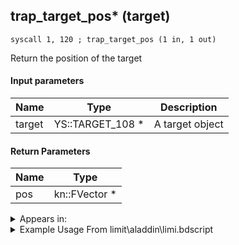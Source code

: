 ## trap_target_pos* (target)

`syscall 1, 120 ; trap_target_pos (1 in, 1 out)`

Return the position of the target

#### Input parameters
| Name | Type | Description
|------|------|------------
| target   | YS::TARGET_108 *   | A target object


#### Return Parameters
| Name | Type
|------|-----
| pos   | kn::FVector *   


<details>
	<summary>Appears in:</summary>
| filename | Entity (obj)
|----------|-------------
| limit\aladdin\limi.bdscript       |           
| limit\beast\limi.bdscript       |           
| limit\donald\limi.bdscript       |           
| limit\donald2\limi.bdscript       |           
| limit\donald2_wi\limi.bdscript       |           
| limit\donald_wi\limi.bdscript       |           
| limit\goofy\limi.bdscript       |           
| limit\goofy2\limi.bdscript       |           
| limit\goofy2_wi\limi.bdscript       |           
| limit\goofy_wi\limi.bdscript       |           
| limit\mulan\limi.bdscript       |           
| limit\riku\limi.bdscript       |           
| limit\simba\limi.bdscript       |           
| limit\sparrow\limi.bdscript       |           
| limit\trinity\limi.bdscript       |           
| limit\trinity_wi\limi.bdscript       |           
| limit\trinity_zz\limi.bdscript       |           
| limit\tron\limi.bdscript       |           
| magic\BLIZZARD_1\bliz.bdscript       |           
| magic\BLIZZARD_1lk\bliz.bdscript       |           
| magic\BLIZZARD_2\bliz.bdscript       |           
| magic\BLIZZARD_2lk\bliz.bdscript       |           
| magic\BLIZZARD_3\bliz.bdscript       |           
| magic\BLIZZARD_3lk\bliz.bdscript       |           
| magic\magnet1\magn.bdscript       |           
| magic\MAGNET_1\magn.bdscript       |           
| magic\MAGNET_1lk\magn.bdscript       |           
| magic\MAGNET_2\magn.bdscript       |           
| magic\MAGNET_2lk\magn.bdscript       |           
| magic\MAGNET_3\magn.bdscript       |           
| magic\MAGNET_3lk\magn.bdscript       |           
| magic\thunder1\thun.bdscript       |           
| magic\THUNDER_1\thun.bdscript       |           
| magic\THUNDER_1lk\thun.bdscript       |           
| magic\THUNDER_2\thun.bdscript       |           
| magic\THUNDER_2lk\thun.bdscript       |           
| magic\THUNDER_3\thun.bdscript       |           
| magic\THUNDER_3lk\thun.bdscript       |           
| obj\B_AL020\b_al.bdscript       | ((B) Jafar (Djinn))          
| obj\B_AL100_1ST\b_al.bdscript       | ((M) Volcano Lord)          
| obj\B_AL100_2ND\b_al.bdscript       | ((M) Blizzard Lord)          
| obj\B_AL100_FIRE\b_al.bdscript       | ((B) Volcanic Lord)          
| obj\B_AL100_ICE\b_al.bdscript       | ((B) Blizzard Lord)          
| obj\B_AL110\b_al.bdscript       | ((B) Volcanic Lord’s lava pool)          
| obj\B_AL120\b_al.bdscript       | ((B) Blizzard Lord’s ice spikes)          
| obj\B_BB100\b_bb.bdscript       | ((B) Thresholder)          
| obj\B_BB110\b_bb.bdscript       | ((B) Dark Thorn)          
| obj\B_BB120\b_bb.bdscript       | ((B) Shadow Stalker)          
| obj\B_BB130\b_bb.bdscript       | ((B) Thresholder’s possessor?)          
| obj\B_CA000\b_ca.bdscript       | ((B) Illuminator)          
| obj\B_CA010\b_ca.bdscript       | ((B) Barbossa)          
| obj\B_CA020\b_ca.bdscript       | ((M) Undead Pirate A)          
| obj\B_CA030\b_ca.bdscript       | ((M) Undead Pirate B)          
| obj\B_CA040\b_ca.bdscript       | ((M) Undead Pirate C)          
| obj\B_CA040_PUB\b_ca.bdscript       | ()          
| obj\B_CA050\b_ca.bdscript       | ((B) Grim Reaper)          
| obj\B_CA060\b_ca.bdscript       | ((?) Port Royal enemy?)          
| obj\B_EX100\b_ex.bdscript       | ((B) Twilight Thorn)          
| obj\B_EX110\b_ex.bdscript       | ((B) Axel (Twilight Town, 2nd fight))          
| obj\B_EX110_FRIEND\b_ex.bdscript       | ((A?) Axel)          
| obj\B_EX110_LV99\b_ex.bdscript       | ((B99) Axel (Limit Cut))          
| obj\B_EX110_SKIRMISH\b_ex.bdscript       | ((B) Axel (boss, freezes when RC is used) (SKIRMISH) (EX))          
| obj\B_EX120\b_ex.bdscript       | ((B) Demyx (Only playing sitar?))          
| obj\B_EX120_HB\b_ex.bdscript       | ((B) Demyx)          
| obj\B_EX120_HB_LV99\b_ex.bdscript       | ((B99) Demyx (Limit Cut))          
| obj\B_EX130\b_ex.bdscript       | ((B) Xaldin)          
| obj\B_EX130_LV99\b_ex.bdscript       | ((B99) Xaldin (Limit Cut))          
| obj\B_EX140\b_ex.bdscript       | ((B) Xigbar)          
| obj\B_EX140_LV99\b_ex.bdscript       | ((B99) Xigbar (Limit Cut))          
| obj\B_EX150\b_ex.bdscript       | ((B) Luxord (WORKS! can’t be killed, or paused))          
| obj\B_EX150_LV99\b_ex.bdscript       | ((B99) Luxord (Limit Cut))          
| obj\B_EX160\b_ex.bdscript       | ((B) Saïx)          
| obj\B_EX160_LV99\b_ex.bdscript       | ((B99) Saïx (Limit Cut))          
| obj\B_EX170\b_ex.bdscript       | ((B) Xemnas)          
| obj\B_EX170_LAST\b_ex.bdscript       | ((B) Xemnas (Final))          
| obj\B_EX170_LAST_LV99\b_ex.bdscript       | ((B99) Xemnas (Final) (Limit Cut The World of Nothing)?)          
| obj\B_EX170_LV99\b_ex.bdscript       | ((B99) Xemnas (Limit Cut Memory’s Contortion))          
| obj\B_EX180\b_ex.bdscript       | ((?) Xemnas’s dragon (Throne))          
| obj\B_EX210\b_ex.bdscript       | ((M) Luxord’s card (attack))          
| obj\B_EX210_EH\b_ex.bdscript       | ((M) Luxord’s card (time?) (EX))          
| obj\B_EX220\b_ex.bdscript       | ((F) Saix’s claymore (Usable))          
| obj\B_EX220_LV99\b_ex.bdscript       | ((F) Saix’s claymore limit cut (Usable))          
| obj\B_EX240\b_ex.bdscript       | ((?) Xemnas’s dragon (Anchored))          
| obj\B_EX250\b_ex.bdscript       | ((?) Xemna’s dragon’s arms (Anchored))          
| obj\B_EX260\b_ex.bdscript       | ((B) Xemnas (Armor))          
| obj\B_EX270_SIDECAR\b_ex.bdscript       | ((F) Xemnas’s dragon sidecar)          
| obj\B_EX280\b_ex.bdscript       | ((F) Xemnas armor - Saïx’s claymore)          
| obj\B_EX290\b_ex.bdscript       | ((F) Xemnas armor - Xigbar’s arrowgun)          
| obj\B_EX300\b_ex.bdscript       | ((?) Xemnas armor - ???)          
| obj\B_EX310\b_ex.bdscript       | ((F) Xemnas armor - Xaldin’s spears)          
| obj\B_EX320\b_ex.bdscript       | ((F) Xemnas armor - Axel’s chakrams)          
| obj\B_EX330\b_ex.bdscript       | ((F) Xemnas’s dragon (Flying))          
| obj\B_EX370\b_ex.bdscript       | ((B) Zexion (Absent Silhouette))          
| obj\B_EX380\b_ex.bdscript       | ((F) Zexion’s book)          
| obj\B_EX390\b_ex.bdscript       | ((B) Hooded Roxas)          
| obj\B_EX400\b_ex.bdscript       | ((B) Larxene (Absent Silhouette))          
| obj\B_EX410\b_ex.bdscript       | ((P) Sora book)          
| obj\B_EX420\b_ex.bdscript       | ((B) Lingering Will)          
| obj\B_EX430\b_ex.bdscript       | ((?) Related to Lingering Will?)          
| obj\B_HE020\b_he.bdscript       | ((B) Cerberus)          
| obj\B_HE030\b_he.bdscript       | ((B) Hades (3rd & Paradox Hades Cup fight))          
| obj\B_HE030_CLSM\b_he.bdscript       | ((B) Hades (CLSM) (HE))          
| obj\B_HE030_HE05\b_he.bdscript       | ((B) Hades)          
| obj\B_HE030_PART\b_he.bdscript       | ((B) Hades (1st & 2nd fight))          
| obj\B_HE100\b_he.bdscript       | ((B) Hydra)          
| obj\B_HE110\b_he.bdscript       | ((B) Hydra head (Out of the ground))          
| obj\B_LK100\b_lk.bdscript       | ((B) Shenzi)          
| obj\B_LK100_00\b_lk.bdscript       | ((B) Shenzi)          
| obj\B_LK100_10\b_lk.bdscript       | ((B) Banzai)          
| obj\B_LK100_20\b_lk.bdscript       | ((B) Ed)          
| obj\B_LK110\b_lk.bdscript       | ((B) Scar)          
| obj\B_LK110_PHANTOM\b_lk.bdscript       | ((M) Scar Ghost)          
| obj\B_LK120\b_lk.bdscript       | ((B) Groundshaker)          
| obj\B_MU100\b_mu.bdscript       | ((B) Shan-Yu)          
| obj\B_MU110\b_mu.bdscript       | ((B) Hayabusa (Shan-Yu’s Falcon))          
| obj\B_MU120\b_mu.bdscript       | ((B) Storm Rider)          
| obj\B_NM000\b_nm.bdscript       | ((B) Oogie Boogie)          
| obj\B_NM100\b_nm.bdscript       | ((B) Prison Keeper)          
| obj\B_NM110\b_nm.bdscript       | ((B) The Experiment)          
| obj\B_NM110_HEAD\b_nm.bdscript       | ((B) The Experiment (Head))          
| obj\B_NM110_L_ARM\b_nm.bdscript       | ((B) The Experiment (Left Hand))          
| obj\B_NM110_R_ARM\b_nm.bdscript       | ((B) The Experiment (Right Hand))          
| obj\B_TR000\b_tr.bdscript       | ((B) Hostile Program)          
| obj\B_TR020\b_tr.bdscript       | ((B) MCP)          
| obj\EH_G_EX120\g_ex.bdscript       | ((EH) Xemnas’s dragon missile (G_EX))          
| obj\EH_G_EX250\g_ex.bdscript       | ((EH) Bomb Bell B)          
| obj\EH_G_EX250_FLY\g_ex.bdscript       | ((EH) Bomb Bell B (FLY) (G_EX))          
| obj\EH_G_EX290\g_ex.bdscript       | ((EH) Speeder B (G_EX))          
| obj\EH_G_EX320\g_ex.bdscript       | ((EH) Spiked Roller B (G_EX))          
| obj\F_AL000\f_al.bdscript       | ((F) Water spitting statue (AL))          
| obj\F_AL030\f_al.bdscript       | ((F) ??? (AL))          
| obj\F_AL050\f_al.bdscript       | ((F) ??? (AL))          
| obj\F_AL050_BRIDGE\f_al.bdscript       | ()          
| obj\F_AL050_DUST\f_al.bdscript       | ()          
| obj\F_AL050_L\f_al.bdscript       | ()          
| obj\F_AL050_S\f_al.bdscript       | ()          
| obj\F_AL070_BLIZZARD\f_al.bdscript       | ((F) Blizzard orbs (AL))          
| obj\F_AL070_FIRE\f_al.bdscript       | ((F) Fire orbs (AL))          
| obj\F_AL070_THUNDER\f_al.bdscript       | ((F) Thunder orbs (AL))          
| obj\F_AL080\f_al.bdscript       | ((F) ??? (AL))          
| obj\F_AL090_01\f_al.bdscript       | ((F) Falling pillar 1 (AL))          
| obj\F_AL090_02\f_al.bdscript       | ((F) Falling pillar 2 (AL))          
| obj\F_AL090_03\f_al.bdscript       | ((F) Falling pillar 3 (AL))          
| obj\F_AL100\f_al.bdscript       | ((F) Sandstorm (AL))          
| obj\F_AL110\f_al.bdscript       | ((F) ??? (AL))          
| obj\F_AL140\f_al.bdscript       | ((F) Boxes and rugs (AL))          
| obj\F_AL150\f_al.bdscript       | ((F) Piece of stone wall (AL))          
| obj\F_AL160\f_al.bdscript       | ((F) Building floor (AL))          
| obj\F_AL170\f_al.bdscript       | ((F) Tip of tower (AL))          
| obj\F_BB000\f_bb.bdscript       | ((F) ??? (BB))          
| obj\F_BB010\f_bb.bdscript       | ((F) ??? (BB))          
| obj\F_BB020\f_bb.bdscript       | ((F) ??? (BB))          
| obj\F_BB030\f_bb.bdscript       | ((F) ??? (BB))          
| obj\F_BB040\f_bb.bdscript       | ((F) ??? - Invisible Armor? (BB))          
| obj\F_BB050\f_bb.bdscript       | ((F) Shadow Stalker (Chandelier) (BB))          
| obj\F_BB060\f_bb.bdscript       | ((F) Shadow Stalker (Columns) (BB))          
| obj\F_BB070\f_bb.bdscript       | ((F) ??? - Something from Shadow Stalker? (B))          
| obj\F_BB080\f_bb.bdscript       | ((F) Shadow Stalker’s ground trap (BB))          
| obj\F_BB090\f_bb.bdscript       | ((F) ??? (BB))          
| obj\F_BB100\f_bb.bdscript       | ((F) Minigame’s lamp (BB))          
| obj\F_BB110\f_bb.bdscript       | ((F) Minigame’s crank (BB))          
| obj\F_BB120\f_bb.bdscript       | ((F) Minigame’s box (BB))          
| obj\F_BB130\f_bb.bdscript       | ((F) ??? - Minigame related? (BB))          
| obj\F_CA000\f_ca.bdscript       | ((F) Black Pearl (CA))          
| obj\F_CA010\f_ca.bdscript       | ((F) ??? - Something from Black Pearl? (CA))          
| obj\F_CA020\f_ca.bdscript       | ((F) Isla de Muerta’s chest’s lid (CA))          
| obj\F_CA030_DARK\f_ca.bdscript       | ((F) Port Royal’s crane (CA))          
| obj\F_CA030_LIGHT\f_ca.bdscript       | ((F) Port Royal’s crane (CA))          
| obj\F_CA040\f_ca.bdscript       | ((F) Anchor (CA))          
| obj\F_CA050\f_ca.bdscript       | ((F) Explosive barrel (CA))          
| obj\F_CA060\f_ca.bdscript       | ((F) ??? (CA))          
| obj\F_CA060_MEDAL\f_ca.bdscript       | ((F) ??? - Attackable floor? (MEDAL) (CA))          
| obj\F_CA690_BTL\f_ca.bdscript       | ((F) Isla de Muerta’s chest (Grim Reaper) (Open) (BTL) (CA))          
| obj\F_EH000\f_eh.bdscript       | ((F) Crooked Ascension room (EH))          
| obj\F_EH010\f_eh.bdscript       | ((F) Twilight’s View room (EH))          
| obj\F_EH020\f_eh.bdscript       | ((F) Big vertical white line (EH))          
| obj\F_EH030\f_eh.bdscript       | ((F) Crooked Ascension room’s horizontal columns (EH))          
| obj\F_EH040\f_eh.bdscript       | ((F) White and green beam (EH))          
| obj\F_EH050\f_eh.bdscript       | ((F) Floating building 1 (EH))          
| obj\F_EH060\f_eh.bdscript       | ((F) Floating building 2 (EH))          
| obj\F_EH070\f_eh.bdscript       | ((F) Xemnas’s dragon core cylinder (right) (EH))          
| obj\F_EH080\f_eh.bdscript       | ((F) Xemnas’s dragon core cylinder (left) (EH))          
| obj\F_EH100\f_eh.bdscript       | ((F) Xemnas’s dragon energy core (EH))          
| obj\F_EH110\f_eh.bdscript       | ((F) Rising building (EH))          
| obj\F_EX210\f_ex.bdscript       | ((F) Vexen’s Absent Silhouette portal (can’t be used))          
| obj\F_EX220\f_ex.bdscript       | ((F) Lexeus’ Absent Silhouette portal (can’t be used))          
| obj\F_EX230\f_ex.bdscript       | ((F) Zexion’s Absent Silhouette portal (can’t be used))          
| obj\F_EX240\f_ex.bdscript       | ((F) Marluxia’s Absent Silhouette portal (can’t be used))          
| obj\F_EX250\f_ex.bdscript       | ((F) Larxene’s Absent Silhouette portal (can’t be used))          
| obj\F_HB020\f_hb.bdscript       | ((F) ??? (HB))          
| obj\F_HB030\f_hb.bdscript       | ((F) ??? (HB))          
| obj\F_HB040\f_hb.bdscript       | ((F) CoR’s orb (red) (HB))          
| obj\F_HB040_BL\f_hb.bdscript       | ((F) CoR’s orb (blue) (HB))          
| obj\F_HB040_WH\f_hb.bdscript       | ((F) CoR’s orb (white) (HB))          
| obj\F_HB040_YE\f_hb.bdscript       | ((F) CoR’s orb (yellow) (HB))          
| obj\F_HB050\f_hb.bdscript       | ((F) CoR’s pushing pillar (HB))          
| obj\F_HB050_23\f_hb.bdscript       | ((F) CoR’s pushing pillar 2 (HB))          
| obj\F_HB060\f_hb.bdscript       | ((F) CoR’s rising pillar (HB))          
| obj\F_HB070\f_hb.bdscript       | ((F) CoR’s droppable spike (HB))          
| obj\F_HB080\f_hb.bdscript       | ((F) CoR’s steam wheel (HB))          
| obj\F_HB090\f_hb.bdscript       | ((F) CoR’s whirlwind (jumpable) (HB))          
| obj\F_HB100\f_hb.bdscript       | ((F) ??? (HB))          
| obj\F_HB110\f_hb.bdscript       | ((F) ??? (HB))          
| obj\F_HB120\f_hb.bdscript       | ((F) ??? (HB))          
| obj\F_HB130\f_hb.bdscript       | ((F) ??? (HB))          
| obj\F_HB140\f_hb.bdscript       | ((F) Cavern of Remembrance big pushing block (HB))          
| obj\F_HE000\f_he.bdscript       | ((F) Standing Torch (HE))          
| obj\F_HE020_A1\f_he.bdscript       | ((F) Rock 1 (grey) (HE))          
| obj\F_HE020_A2\f_he.bdscript       | ((F) Rock 2 (grey) (HE))          
| obj\F_HE020_B1\f_he.bdscript       | ((F) Rock 1 (green) (HE))          
| obj\F_HE020_B2\f_he.bdscript       | ((F) Rock 2 (green) (HE))          
| obj\F_HE020_C1\f_he.bdscript       | ((F) Rock 1 (blue) (HE))          
| obj\F_HE020_C2\f_he.bdscript       | ((F) Rock 2 (blue) (HE))          
| obj\F_HE020_PETE\f_he.bdscript       | ((F) Falling boulder (Pete battle) (HE))          
| obj\F_HE020_PO\f_he.bdscript       | ((F) Falling crystal (PO))          
| obj\F_HE030_L\f_he.bdscript       | ((F) Phil minigame L (HE))          
| obj\F_HE030_L_FREE\f_he.bdscript       | ((F) Phil minigame L (FREE) (HE))          
| obj\F_HE030_S\f_he.bdscript       | ((F) Phil minigame S (HE))          
| obj\F_HE030_S_FREE\f_he.bdscript       | ((F) Phil minigame S (FREE) (HE))          
| obj\F_HE110\f_he.bdscript       | ((F) Mist Sphere (HE))          
| obj\F_MU000\f_mu.bdscript       | ((F) Destructable Rock 1 (Reaction Command) (MU))          
| obj\F_MU010\f_mu.bdscript       | ((F) Destructable Rock 2 (Reaction Command) (MU))          
| obj\F_MU020\f_mu.bdscript       | ((F) Destructable Rock 3 (Reaction Command) (MU))          
| obj\F_MU030\f_mu.bdscript       | ((F) ??? (MU))          
| obj\F_MU040\f_mu.bdscript       | ((F) Bunch of fireworks (MU))          
| obj\F_MU050\f_mu.bdscript       | ((F) Firework (Rocket) (MU))          
| obj\F_MU060\f_mu.bdscript       | ((F) Drive Orb Wagon (MU))          
| obj\F_MU070\f_mu.bdscript       | ((F) Wind ride (Reaction Command) (MU))          
| obj\F_MU070_BOSS\f_mu.bdscript       | ((F) Wind ride (Reaction Command) (BOSS) (MU))          
| obj\F_MU080\f_mu.bdscript       | ((F) ??? (MU))          
| obj\F_MU090\f_mu.bdscript       | ((F) ??? (MU))          
| obj\F_MU100\f_mu.bdscript       | ((F) ??? (MU))          
| obj\F_MU100_SHANG\f_mu.bdscript       | ((F) ??? (SHANG) (MU))          
| obj\F_MU100_TOWER\f_mu.bdscript       | ((F) ??? (TOWER) (MU))          
| obj\F_NM000\f_nm.bdscript       | ((F) Guillotine blade (NM))          
| obj\F_NM010\f_nm.bdscript       | ((F) ??? (NM))          
| obj\F_NM020\f_nm.bdscript       | ((F) Spitting fountain (NM))          
| obj\F_NM030\f_nm.bdscript       | ((F) Swinging gates (NM))          
| obj\F_NM040_00\f_nm.bdscript       | ((F) Statue (horse) (NM))          
| obj\F_NM040_10\f_nm.bdscript       | ((F) Statue (human) (NM))          
| obj\F_NM050\f_nm.bdscript       | ((F) Falling grave (NM))          
| obj\F_NM070\f_nm.bdscript       | ((F) Merry-go-round (NM))          
| obj\F_NM080\f_nm.bdscript       | ((F) Oogie’s present box (NM))          
| obj\F_NM090\f_nm.bdscript       | ((F) Oogie’s punch (NM))          
| obj\F_NM100\f_nm.bdscript       | ((F) Oogie’s present (NM))          
| obj\F_NM110\f_nm.bdscript       | ((F) Oogie’s bag (NM))          
| obj\F_NM120\f_nm.bdscript       | ((F) Oogie’s spikes (NM))          
| obj\F_NM130\f_nm.bdscript       | ((F) ??? (NM))          
| obj\F_NM140\f_nm.bdscript       | ((F) ??? (NM))          
| obj\F_NM150\f_nm.bdscript       | ((F) ??? (NM))          
| obj\F_NM160\f_nm.bdscript       | ((F) Lever (NM))          
| obj\F_NM170_CATCH\f_nm.bdscript       | ((F) Present minigame (CATCH) (NM))          
| obj\F_NM170_L\f_nm.bdscript       | ((F) Present minigame (L) (NM))          
| obj\F_NM170_M\f_nm.bdscript       | ((F) Present minigame (M) (NM))          
| obj\F_NM170_S\f_nm.bdscript       | ((F) Present minigame (S) (NM))          
| obj\F_NM170_XL\f_nm.bdscript       | ((F) Present minigame (XL) (NM))          
| obj\F_PO030\f_po.bdscript       | ((F) ??? (PO))          
| obj\F_PO080\f_po.bdscript       | ((F) Honey pot (PO))          
| obj\F_PO090\f_po.bdscript       | ((PO) Bees (PO))          
| obj\F_PO090_ETC\f_po.bdscript       | ((F) Bees (ETC) (PO))          
| obj\F_PO090_TT\f_po.bdscript       | ((F) Bees (TT) (PO))          
| obj\F_TR020\f_tr.bdscript       | ((F) Energy core’s cube (TR))          
| obj\F_TR020_CORE\f_tr.bdscript       | ()          
| obj\F_TR030\f_tr.bdscript       | ((F) ??? (TR))          
| obj\F_TR050\f_tr.bdscript       | ((F) MCP barrier (TR))          
| obj\F_TR060\f_tr.bdscript       | ((F) MCP wall (TR))          
| obj\F_TR080\tr_w.bdscript       | ((F) Light cycle’s wall (TR))          
| obj\F_TR090\tr_w.bdscript       | ((F) Light cycle’s wall 2 (TR))          
| obj\F_TR100\tr_w.bdscript       | ((F) Light cycle’s wall 3 (single panel) (TR))          
| obj\F_TR110\tr_b.bdscript       | ((F) Light cycle’s columns (5) (TR))          
| obj\F_TR120\tr_b.bdscript       | ((F) Light cycle’s columns (3) (TR))          
| obj\F_TR130\tr_b.bdscript       | ((F) Light cycle’s columns (1) (TR))          
| obj\F_TR150\f_tr.bdscript       | ((F) ??? (TR))          
| obj\F_TR160\f_tr.bdscript       | ((F) WARNING message (TR))          
| obj\F_TR170\f_tr.bdscript       | ((F) ??? (TR))          
| obj\F_TT000\f_tt.bdscript       | ((F) Tram (TT))          
| obj\F_TT010\f_tt.bdscript       | ((F) Skateboard (TT))          
| obj\F_TT010_AL\f_tt.bdscript       | ((F) Skateboard (AL))          
| obj\F_TT010_CA\f_tt.bdscript       | ((F) Skateboard (CA))          
| obj\F_TT010_HE\f_tt.bdscript       | ((F) Skateboard (HE))          
| obj\F_TT010_NM\f_tt.bdscript       | ((F) Skateboard (NM))          
| obj\F_TT010_SORA\f_tt.bdscript       | ((F) Skateboard (SORA) (TT))          
| obj\F_TT010_TR\f_tt.bdscript       | ((F) Skateboard (TR))          
| obj\F_TT010_WI\f_tt.bdscript       | ((F) Skateboard (WI))          
| obj\F_TT020\f_tt.bdscript       | ((F) Juggling ball (TT))          
| obj\F_TT030\f_tt.bdscript       | ((F) Cargo Climb’s cart (TT))          
| obj\F_TT030_ETC\f_tt.bdscript       | ((F) Cargo Climb’s cart (ETC) (TT))          
| obj\F_TT040\f_tt.bdscript       | ((F) Junk (TT))          
| obj\F_TT060\f_tt.bdscript       | ((F) ??? - minigame reaction command? (TT))          
| obj\F_TT070\f_tt.bdscript       | ((F) Skateboard Checkmark (TT))          
| obj\F_TT100\f_tt.bdscript       | ((F) Trashcan (TT))          
| obj\F_TT100_FREE\f_tt.bdscript       | ((F) Trashcan (FREE) (TT))          
| obj\F_TT110\f_tt.bdscript       | ((F) Dog’s sack (TT))          
| obj\F_TT110_FREE\f_tt.bdscript       | ((F) Dog’s sack (FREE) (TT))          
| obj\F_TT120\f_tt.bdscript       | ((F) Junk 2 (TT))          
| obj\F_TT130\f_tt.bdscript       | ((F) Junk 3 (TT))          
| obj\F_TT170\f_tt.bdscript       | ((F) ??? - flying attack balls - bees? (TT))          
| obj\F_WI000\f_wi.bdscript       | ((F) ??? - Path? Pyramid? Sparkle? (WI))          
| obj\F_WI010\f_wi.bdscript       | ((F) ??? - Path? Pyramid? Sparkle? White fire? (WI))          
| obj\F_WI010_BOSS\f_wi.bdscript       | ((F) ??? - Path? Pyramid? Sparkle? White fire? (BOSS) (WI))          
| obj\F_WI020\f_wi.bdscript       | ((F) Burning building (WI))          
| obj\F_WI020_BOSS\f_wi.bdscript       | ((F) Burning building (BOSS) (WI))          
| obj\F_WI020_BTL\f_wi.bdscript       | ()          
| obj\F_WI060\f_wi.bdscript       | ((F) Cannon tower (WI))          
| obj\F_WI060_PETE\f_wi.bdscript       | ((F) Cannon tower (PETE) (WI))          
| obj\F_WI070\f_wi.bdscript       | ((F) Toy box (WI))          
| obj\F_WI080\f_wi.bdscript       | ((F) Box with stuff (WI))          
| obj\F_WI090\f_wi.bdscript       | ((F) Sofa 1 (WI))          
| obj\F_WI100\f_wi.bdscript       | ((F) Chair 1 (WI))          
| obj\F_WI110\f_wi.bdscript       | ((F) Chair 2 (WI))          
| obj\F_WI120\f_wi.bdscript       | ((F) Piano (WI))          
| obj\F_WI130\f_wi.bdscript       | ((F) Wardrobe 1 (WI))          
| obj\F_WI140\f_wi.bdscript       | ((F) Wardrobe 2 (WI))          
| obj\F_WI150\f_wi.bdscript       | ((F) Wardrobe 3 (WI))          
| obj\F_WI160\f_wi.bdscript       | ((F) Ceiling lamp (WI))          
| obj\F_WI170\f_wi.bdscript       | ((F) Fireplace (WI))          
| obj\F_WI180\f_wi.bdscript       | ((F) Chimney (WI))          
| obj\F_WI190\f_wi.bdscript       | ((F) Train toy (WI))          
| obj\F_WI200\f_wi.bdscript       | ((F) Stool (WI))          
| obj\F_WI210\f_wi.bdscript       | ((F) Dog bed (WI))          
| obj\F_WI220\f_wi.bdscript       | ((F) Sofa 2 (WI))          
| obj\F_WI230\f_wi.bdscript       | ((F) Wall deer trophy (WI))          
| obj\F_WI240\f_wi.bdscript       | ((F) Wall lamp (WI))          
| obj\F_WI250\f_wi.bdscript       | ((F) Christmas tree (WI))          
| obj\F_WI260\f_wi.bdscript       | ((F) Drawer (WI))          
| obj\F_WI270\f_wi.bdscript       | ((F) Wardrobe 4 (WI))          
| obj\F_WI280\f_wi.bdscript       | ((F) Wardrobe 5 (WI))          
| obj\F_WI290\f_wi.bdscript       | ((F) Painting (WI))          
| obj\F_WI300\f_wi.bdscript       | ((F) Shelf (WI))          
| obj\F_WI310\f_wi.bdscript       | ((F) ??? (WI))          
| obj\F_WI320\f_wi.bdscript       | ((F) Lilliput houses 1 (WI))          
| obj\F_WI330\f_wi.bdscript       | ((F) Lilliput houses 2 (WI))          
| obj\F_WI340\f_wi.bdscript       | ((F) Lilliput houses 3 (WI))          
| obj\F_WI350\f_wi.bdscript       | ((F) Lilliput houses 4 (WI))          
| obj\F_WI360\f_wi.bdscript       | ((F) Building site’s platform (WI))          
| obj\F_WI360_PETE\f_wi.bdscript       | ((F) Building site’s platform (PETE) (WI))          
| obj\F_WI380\f_wi.bdscript       | ((F) Steamboat with Corner stone in cage (WI))          
| obj\F_WI380_RTN\f_wi.bdscript       | ((F) Steamboat with Corner stone in cage (RTN) (WI))          
| obj\F_WI390\f_wi.bdscript       | ((F) Steamboat’s hook (WI))          
| obj\F_WI390_RTN\f_wi.bdscript       | ((F) Steamboat’s hook (RTN) (WI))          
| obj\F_WI400\f_wi.bdscript       | ((F) Box (Pete throws) (WI))          
| obj\F_WI410\f_wi.bdscript       | ((F) Barrel (Pete throws) (WI))          
| obj\F_WI420\f_wi.bdscript       | ((F) Bowl (Pete throws) (WI))          
| obj\G_EX250_EH\g_ex.bdscript       | ()          
| obj\M_AL020_FIRE\m_al.bdscript       | ((M) Fiery Globe)          
| obj\M_AL020_FIRE2\m_al.bdscript       | ((M) Fiery Globe (2))          
| obj\M_AL020_FIRE_RAW\m_al.bdscript       | ((M) Fiery Globe (RAW))          
| obj\M_AL020_ICEE\m_al.bdscript       | ((M) Icy Cube)          
| obj\M_AL020_ICEE2\m_al.bdscript       | ((M) Icy Cube (2))          
| obj\M_AL020_ICEE_RAW\m_al.bdscript       | ((M) Icy Cube (RAW))          
| obj\M_BB010_AX\m_bb.bdscript       | ((M) Gargoyle Warrior)          
| obj\M_BB010_SWORD\m_bb.bdscript       | ((M) Gargoyle Knight)          
| obj\M_EX010\m_ex.bdscript       | ((M) Soldier)          
| obj\M_EX010_NM\m_ex.bdscript       | ((M) Soldier (NM))          
| obj\M_EX010_TR\m_ex.bdscript       | ((M) Soldier (TR))          
| obj\M_EX010_WI\m_ex.bdscript       | ((M) Soldier (WI))          
| obj\M_EX020\m_ex.bdscript       | ((M) Shadow)          
| obj\M_EX020_NM\m_ex.bdscript       | ((M) Shadow (NM))          
| obj\M_EX020_NM_RAW\m_ex.bdscript       | ((M) Shadow (NM) (RAW))          
| obj\M_EX020_RAW\m_ex.bdscript       | ((M) Shadow (RAW))          
| obj\M_EX020_WI\m_ex.bdscript       | ((M) Shadow (WI))          
| obj\M_EX020_WI_RAW\m_ex.bdscript       | ((M) Shadow (WI) (RAW))          
| obj\M_EX050\m_ex.bdscript       | ((M) Large Body)          
| obj\M_EX050_WI\m_ex.bdscript       | ((M) Large Body (WI))          
| obj\M_EX060\m_ex.bdscript       | ((M) Fat Bandit)          
| obj\M_EX110\m_ex.bdscript       | ((M) Silver Rock)          
| obj\M_EX120\m_ex.bdscript       | ((M) Emerald Blues)          
| obj\M_EX120_HB\m_ex.bdscript       | ((M) Spring Metal)          
| obj\M_EX120_NM\m_ex.bdscript       | ((M) Emerald Blues (NM))          
| obj\M_EX120_TR\m_ex.bdscript       | ((M) Emerald Blues (TR))          
| obj\M_EX130\m_ex.bdscript       | ((M) Crimson Jazz)          
| obj\M_EX130_AL\m_ex.bdscript       | ((M) Crimson Jazz (AL))          
| obj\M_EX200\m_ex.bdscript       | ((M) Wight Knight)          
| obj\M_EX200_NM\m_ex.bdscript       | ((M) Wight Knight (NM))          
| obj\M_EX210\m_ex.bdscript       | ((M) Air Pirate)          
| obj\M_EX210_HB\m_ex.bdscript       | ((M) Aerial Viking)          
| obj\M_EX350_01\m_ex.bdscript       | ((M) Mushroom 1 (EX))          
| obj\M_EX350_02\m_ex.bdscript       | ((M) Mushroom 2 (EX))          
| obj\M_EX350_03\m_ex.bdscript       | ((M) Mushroom 3 (EX))          
| obj\M_EX350_04\m_ex.bdscript       | ((M) Mushroom 4 (EX))          
| obj\M_EX350_05\m_ex.bdscript       | ((M) Mushroom 5 (EX))          
| obj\M_EX350_06\m_ex.bdscript       | ((M) Mushroom 6 (EX))          
| obj\M_EX350_06_SU\m_ex.bdscript       | ((M) Mushroom 6 (SU))          
| obj\M_EX350_07\m_ex.bdscript       | ((M) Mushroom 7 (EX))          
| obj\M_EX350_08\m_ex.bdscript       | ((M) Mushroom 8 (EX))          
| obj\M_EX350_09\m_ex.bdscript       | ((M) Mushroom 9 (EX))          
| obj\M_EX350_10\m_ex.bdscript       | ((M) Mushroom 10 (EX))          
| obj\M_EX350_11\m_ex.bdscript       | ((M) Mushroom 11 (EX))          
| obj\M_EX350_12\m_ex.bdscript       | ((M) Mushroom 12 (EX))          
| obj\M_EX350_13\m_ex.bdscript       | ((M) Mushroom 13 (EX))          
| obj\M_EX420\m_ex.bdscript       | ((M) Neoshadow)          
| obj\M_EX420_NM\m_ex.bdscript       | ((M) Neoshadow (NM))          
| obj\M_EX500\m_ex.bdscript       | ((M) Trick Ghost)          
| obj\M_EX500_HB\m_ex.bdscript       | ((M) Magic Phantom)          
| obj\M_EX500_NM\m_ex.bdscript       | ((M) Trick Ghost (NM))          
| obj\M_EX510\m_ex.bdscript       | ((M) Rabid Dog)          
| obj\M_EX520\m_ex.bdscript       | ((M) Hook Bat)          
| obj\M_EX520_AL\m_ex.bdscript       | ((M) Hook Bat (AL))          
| obj\M_EX520_HB\m_ex.bdscript       | ((M) Beffudler)          
| obj\M_EX530\m_ex.bdscript       | ((M) Bookmaster)          
| obj\M_EX530_HB\m_ex.bdscript       | ((M) Runemaster)          
| obj\M_EX530_TR\m_ex.bdscript       | ((M) Bookmaster (TR))          
| obj\M_EX540\m_ex.bdscript       | ((M) Aeroplane)          
| obj\M_EX540_WI\m_ex.bdscript       | ((M) Aeroplane (WI))          
| obj\M_EX550\m_ex.bdscript       | ((M) Minute Bomb)          
| obj\M_EX550_WI\m_ex.bdscript       | ((M) Minute Bomb (WI))          
| obj\M_EX560\m_ex.bdscript       | ((M) Hammer Frame)          
| obj\M_EX560_HB\m_ex.bdscript       | ((M) Iron Hammer)          
| obj\M_EX560_WI\m_ex.bdscript       | ((M) Hammer Frame (WI))          
| obj\M_EX570\m_ex.bdscript       | ((M) Assault Rider)          
| obj\M_EX580\m_ex.bdscript       | ((M) Nightwalker)          
| obj\M_EX590\m_ex.bdscript       | ((M) Bulky Vendor)          
| obj\M_EX590_NM\m_ex.bdscript       | ((M) Bulky Vendor (NM))          
| obj\M_EX600\m_ex.bdscript       | ((M) Magnum Loader)          
| obj\M_EX600_LC\m_ex.bdscript       | ((M) Magnum Loader (white))          
| obj\M_EX600_LC_ATK\m_ex.bdscript       | ((M) Magnum Loader (blue))          
| obj\M_EX600_LC_CHG\m_ex.bdscript       | ((M) Magnum Loader (yellow))          
| obj\M_EX600_LC_GRD\m_ex.bdscript       | ((M) Magnum Loader (green))          
| obj\M_EX610\m_ex.bdscript       | ((M) Strafer)          
| obj\M_EX610_RAW\m_ex.bdscript       | ((M) Strafer (RAW))          
| obj\M_EX620\m_ex.bdscript       | ((M) Fortuneteller)          
| obj\M_EX620_AL\m_ex.bdscript       | ((M) Fortuneteller (AL))          
| obj\M_EX630\m_ex.bdscript       | ((M) Luna Bandit)          
| obj\M_EX640\m_ex.bdscript       | ((M) Hot Rod)          
| obj\M_EX640_HB\m_ex.bdscript       | ((M) Mad Ride)          
| obj\M_EX640_WI\m_ex.bdscript       | ((M) Hot Rod (WI))          
| obj\M_EX650\m_ex.bdscript       | ((M) Cannon Gun)          
| obj\M_EX650_HB\m_ex.bdscript       | ((M) Camo Cannon)          
| obj\M_EX650_TR\m_ex.bdscript       | ((M) Cannon Gun (TR))          
| obj\M_EX660\m_ex.bdscript       | ((M) Rapid Thruster)          
| obj\M_EX660_AL\m_ex.bdscript       | ((M) Rapid Thruster (AL))          
| obj\M_EX660_RAW\m_ex.bdscript       | ((M) Rapid Thruster (RAW))          
| obj\M_EX660_WI\m_ex.bdscript       | ((M) Rapid Thruster (WI))          
| obj\M_EX660_WI_RAW\m_ex.bdscript       | ()          
| obj\M_EX670\m_ex.bdscript       | ((M) Living Bone)          
| obj\M_EX680\m_ex.bdscript       | ((M) Devastator)          
| obj\M_EX680_HB\m_ex.bdscript       | ((M) Reckless)          
| obj\M_EX690\m_ex.bdscript       | ((M) Lance Soldier)          
| obj\M_EX690_HB\m_ex.bdscript       | ((M) Lance Warrior)          
| obj\M_EX700\m_ex.bdscript       | ((M) Mole Driller)          
| obj\M_EX700_NM\m_ex.bdscript       | ((M) Mole Driller (NM))          
| obj\M_EX710\m_ex.bdscript       | ((M) Morning Star)          
| obj\M_EX720\m_ex.bdscript       | ((M) Shaman)          
| obj\M_EX720_HB\m_ex.bdscript       | ((M) Necromancer)          
| obj\M_EX730\m_ex.bdscript       | ((M) Tornado Step)          
| obj\M_EX740\m_ex.bdscript       | ((M) Crescendo)          
| obj\M_EX750\m_ex.bdscript       | ((M) Creeper Plant)          
| obj\M_EX750_NM\m_ex.bdscript       | ((M) Creeper Plant (NM))          
| obj\M_EX760\m_ex.bdscript       | ((M) Armored Knight)          
| obj\M_EX760_NM\m_ex.bdscript       | ((M) Armored Knight (NM))          
| obj\M_EX760_NM_RAW\m_ex.bdscript       | ()          
| obj\M_EX760_RAW\m_ex.bdscript       | ((M) Armored Knight (RAW) (1000 battle))          
| obj\M_EX770\m_ex.bdscript       | ((M) Surveillance Robot)          
| obj\M_EX770_RAW\m_ex.bdscript       | ((M) Surveillance Robot (RAW) (1000 battle))          
| obj\M_EX770_TR\m_ex.bdscript       | ((M) Surveillance Robot (TR))          
| obj\M_EX770_TR_RAW\m_ex.bdscript       | ()          
| obj\M_EX780\m_ex.bdscript       | ((M) Aerial Knocker)          
| obj\M_EX780_HB\m_ex.bdscript       | ((M) Aeriel Champ)          
| obj\M_EX790\m_ex.bdscript       | ((M) Graveyard)          
| obj\M_EX790_CHRISTMAS\m_ex.bdscript       | ((M) Toy Soldier)          
| obj\M_EX790_CHRISTMAS_NM\m_ex.bdscript       | ((M) Toy Soldier (NM))          
| obj\M_EX790_HALLOWEEN\m_ex.bdscript       | ((M) Graveyard)          
| obj\M_EX790_HALLOWEEN_NM\m_ex.bdscript       | ((M) Graveyard (NM))          
| obj\M_EX800\m_ex.bdscript       | ((M) Bolt Tower)          
| obj\M_EX800_DC\m_ex.bdscript       | ((M) Bolt Tower (DC))          
| obj\M_EX800_MU\m_ex.bdscript       | ((M) Bolt Tower (MU))          
| obj\M_EX800_MU_RAW\m_ex.bdscript       | ((M) Bolt Tower (MU) (RAW))          
| obj\M_EX800_RAW\m_ex.bdscript       | ((M) Bolt Tower (RAW))          
| obj\M_EX850\m_ex.bdscript       | ((M) Berserker weapon (Useable))          
| obj\M_EX870\m_ex.bdscript       | ((M) Sorcerer v2 - Cubes?)          
| obj\M_EX880\m_ex.bdscript       | ((M) Creeper)          
| obj\M_EX880_DANCER\m_ex.bdscript       | ((M) Demyx’s water form)          
| obj\M_EX880_DANCER_EH\m_ex.bdscript       | ((M) Demyx’s water form (EH))          
| obj\M_EX880_DANCER_LV99\m_ex.bdscript       | ((M) Demyx’s water form (Data))          
| obj\M_EX890\m_ex.bdscript       | ((M) Dragoon)          
| obj\M_EX900\m_ex.bdscript       | ((M) Assassin)          
| obj\M_EX910\m_ex.bdscript       | ((M) Samurai)          
| obj\M_EX920\m_ex.bdscript       | ((M) Sniper)          
| obj\M_EX930\m_ex.bdscript       | ((M) Dancer)          
| obj\M_EX940\m_ex.bdscript       | ((M) Berserker)          
| obj\M_EX950\m_ex.bdscript       | ((M) Gambler)          
| obj\M_EX960\m_ex.bdscript       | ((M) Sorcerer)          
| obj\M_EX990\m_ex.bdscript       | ((M) Dusk)          
| obj\N_AL070_BTL\n_al.bdscript       | ((N) Jafar clone (BTL) (AL))          
| obj\N_AL090_BTL\n_al.bdscript       | ((N) Abu holding gem (BTL) (AL))          
| obj\N_BB050_BTL\n_bb.bdscript       | ((N) Cogsworth (BTL) (BB))          
| obj\N_BB060_BTL\n_bb.bdscript       | ((N) Lumière (BTL) (BB))          
| obj\N_BB070_BTL\n_bb.bdscript       | ((N) Mrs. Potts (BTL) (BB))          
| obj\N_BB080_BTL\n_bb.bdscript       | ((N) Wardrobe maid (BTL) (BB))          
| obj\N_CM000_BTL\n_cm.bdscript       | ((N) Marluxia (BTL) (CM))          
| obj\N_CM010_BTL\n_cm.bdscript       | ((N) Larxene (BTL) (CM))          
| obj\N_CM020_BTL\n_cm.bdscript       | ((N) Lexaeus (BTL) (CM))          
| obj\N_CM040_BTL\n_cm.bdscript       | ((N) Vexen (BTL) (CM))          
| obj\N_DC010_BTL\n_dc.bdscript       | ((N) Minnie (BTL) (DC))          
| obj\N_EX500_BTL\n_ex.bdscript       | ((N) Hayner (BTL) (EX))          
| obj\N_EX570_BTL\n_ex.bdscript       | ((N) Seifer (BTL) (EX))          
| obj\N_EX600_BTL\n_ex.bdscript       | ((N) Setzer (BTL) (EX))          
| obj\N_EX610_BTL\n_ex.bdscript       | ((N) Vivi (BTL) (EX))          
| obj\N_EX610_BTL2\n_ex.bdscript       | ((N) Vivi (BTL2) (EX))          
| obj\N_EX650_BTL1\tt_a.bdscript       | ((N) Villager (boy) (BTL1) (EX))          
| obj\N_EX650_BTL10\tt_a.bdscript       | ((N) Villager (boy) (BTL10) (EX))          
| obj\N_EX650_BTL2\tt_a.bdscript       | ((N) Villager (boy) (BTL2) (EX))          
| obj\N_EX670_BTL1\tt_a.bdscript       | ((N) Villager (girl) (BTL1) (EX))          
| obj\N_EX670_BTL10\tt_a.bdscript       | ((N) Villager (girl) (BTL10) (EX))          
| obj\N_EX670_BTL2\tt_a.bdscript       | ((N) Villager (girl) (BTL2) (EX))          
| obj\N_EX680_BTL1\tt_a.bdscript       | ((N) Villager (man) (BTL1) (EX))          
| obj\N_EX680_BTL10\tt_a.bdscript       | ((N) Villager (man) (BTL10) (EX))          
| obj\N_EX680_BTL2\tt_a.bdscript       | ((N) Villager (man) (BTL2) (EX))          
| obj\N_EX690_BTL1\tt_a.bdscript       | ((N) Villager (woman) (BTL1) (EX))          
| obj\N_EX690_BTL10\tt_a.bdscript       | ((N) Villager (woman) (BTL10) (EX))          
| obj\N_EX690_BTL2\tt_a.bdscript       | ((N) Villager (woman) (BTL2) (EX))          
| obj\N_EX760_BTL\n_ex.bdscript       | ((B) Pete (BTL))          
| obj\N_EX760_BTL_CLSM\n_ex.bdscript       | ((N) Pete (BTL) (CLSM) (EX))          
| obj\N_EX760_BTL_HERCULES\n_ex.bdscript       | ((N) Pete (BTL_HERCULES) (EX))          
| obj\N_EX760_BTL_MEGARA\n_ex.bdscript       | ((N) Pete (BTL_MEGARA) (EX))          
| obj\N_EX760_BTL_WILLY\n_ex.bdscript       | ((N) Pete (BTL_WILLY) (EX))          
| obj\N_EX940_BTL\n_ex.bdscript       | ((N) Riku (coat) (BTL) (EX))          
| obj\N_HB040_BTL\n_hb.bdscript       | ((N) Stitch (BTL) (HB))          
| obj\N_HB500_BTL\n_hb.bdscript       | ()          
| obj\N_HB530_BOSS\n_hb.bdscript       | ((N) Squall / Leon (BOSS) (HB))          
| obj\N_HB530_BTL\n_hb.bdscript       | ((N) Squall / Leon (BTL) (HB))          
| obj\N_HB530_BTL2\n_hb.bdscript       | ((N) Squall / Leon (BTL2) (HB))          
| obj\N_HB550_BOSS\n_hb.bdscript       | ((N) Cloud (BOSS) (HB))          
| obj\N_HB550_BTL\n_hb.bdscript       | ((N) Cloud (BTL) (HB))          
| obj\N_HB550_BTL2\n_hb.bdscript       | ((N) Cloud (BTL2) (HB))          
| obj\N_HB570_BOSS\n_hb.bdscript       | ((N) Tifa (BOSS) (HB))          
| obj\N_HB570_BTL\n_hb.bdscript       | ((N) Tifa (BTL) (HB))          
| obj\N_HB570_BTL2\n_hb.bdscript       | ((N) Tifa (BTL2) (HB))          
| obj\N_HB580_BOSS\n_hb.bdscript       | ((N) Yuffie (BOSS) (HB))          
| obj\N_HB580_BTL\n_hb.bdscript       | ((N) Yuffie (BTL) (HB))          
| obj\N_HB580_BTL2\n_hb.bdscript       | ((N) Yuffie (BTL2) (HB))          
| obj\N_HB590_BTL\n_hb.bdscript       | ((N) Sephiroth (BTL) (HB))          
| obj\N_HB630\n_hb.bdscript       | ((N) Sephiroth (HB))          
| obj\N_HE010_BTL\n_he.bdscript       | ((N) Hercules (BTL) (HE))          
| obj\N_HE010_BTL_CLSM\n_he.bdscript       | ((N) Hercules (BTL) (CLSM) (HE))          
| obj\N_HE020_BTL\n_he.bdscript       | ((N) Phil (BTL) (HE))          
| obj\N_HE030_BTL\n_he.bdscript       | ((N) Megara (Hydra battle) (BTL) (HE))          
| obj\N_HE030_BTL_DEF\n_he.bdscript       | ((N) Megara (Pete battle) (BTL_DEF) (HE))          
| obj\N_HE040_BTL\n_he.bdscript       | ((N) Pegasus (BTL) (HE))          
| obj\N_LK020_BTL\n_lk.bdscript       | ((N) Pumba (BTL) (LK))          
| obj\N_NM050_BTL\n_nm.bdscript       | ((N) Lock (BTL) (NM))          
| obj\N_NM050_BTL_2\n_nm.bdscript       | ((N) Lock (BTL2) (NM))          
| obj\N_NM050_BTL_TOY\n_nm.bdscript       | ((N) Lock (toy minigame) (BTL) (NM))          
| obj\N_NM060_BTL\n_nm.bdscript       | ((N) Shock (BTL) (NM))          
| obj\N_NM060_BTL_2\n_nm.bdscript       | ((N) Shock (BTL2) (NM))          
| obj\N_NM060_BTL_TOY\n_nm.bdscript       | ((N) Shock (toy minigame) (BTL) (NM))          
| obj\N_NM070_BTL\n_nm.bdscript       | ((N) Barrel (BTL) (NM))          
| obj\N_NM070_BTL_2\n_nm.bdscript       | ((N) Barrel (BTL2) (NM))          
| obj\N_NM070_BTL_TOY\n_nm.bdscript       | ((N) Barrel (toy minigame) (BTL) (NM))          
| obj\N_PO010_BTL\n_po.bdscript       | ((N) Pooh (BTL) (PO))          
| obj\N_PO020_BTL\n_po.bdscript       | ((N) Tigger (BTL) (PO))          
| obj\N_PO030_BTL\n_po.bdscript       | ((N) Pigglet (BTL) (PO))          
| obj\N_PO040_BTL\n_po.bdscript       | ((N) Eeyore (BTL) (PO))          
| obj\N_PO070_BTL\n_po.bdscript       | ((N) Roo (BTL) (PO))          
| obj\N_TR010_BTL\n_tr.bdscript       | ((N) Sark (BTL) (TR))          
| obj\N_TR010_BTL_L\n_tr.bdscript       | ((N) Sark (large) (BTL) (TR))          
| obj\N_WI010_BTL\n_wi.bdscript       | ((N) Pete (captain) (BTL) (WI))          
| obj\N_WI010_BTL_VS\n_wi.bdscript       | ((N) Pete (captain) (BTL_VS) (WI))          
| obj\P_AL000\p_al.bdscript       | ((P) Aladdin)          
| obj\P_AL010\p_al.bdscript       | ((P) Genie)          
| obj\P_BB000\p_bb.bdscript       | ((P) Beast)          
| obj\P_BB000_BTL\p_bb.bdscript       | ((P) Beast (BTL))          
| obj\P_CA000\p_ca.bdscript       | ((P) Jack Sparrow)          
| obj\P_CA000_HUMAN\p_ca.bdscript       | ((P) Jack Sparrow (human))          
| obj\P_CA000_HUMAN_LOW\p_ca.bdscript       | ((P) Jack Sparrow (human) (LOW))          
| obj\P_CA000_LOW\p_ca.bdscript       | ((P) Jack Sparrow (LOW))          
| obj\P_EH000\p_eh.bdscript       | ((P) Riku)          
| obj\P_EH000_LAST\p_eh.bdscript       | ((P) Riku (final battle))          
| obj\P_EH000_SIDECAR\p_eh.bdscript       | ((P) Riku riding sidecar)          
| obj\P_EX020\p_ex.bdscript       | ((P) Donald)          
| obj\P_EX020_NM\p_ex.bdscript       | ((P) Donald (NM))          
| obj\P_EX020_TR\p_ex.bdscript       | ((P) Donald (TR))          
| obj\P_EX020_XM\p_ex.bdscript       | ((P) Donald (XM))          
| obj\P_EX030\p_ex.bdscript       | ((P) Goofy)          
| obj\P_EX030_NM\p_ex.bdscript       | ((P) Goofy (NM))          
| obj\P_EX030_TR\p_ex.bdscript       | ((N) Goofy (TR))          
| obj\P_EX030_XM\p_ex.bdscript       | ((P) Goofy (XM))          
| obj\P_EX100_HTLF_BTL\p_ex.bdscript       | ((P) Vexen’s Anti-Sora (BTL))          
| obj\P_EX100_KH1F\limi.bdscript       | ((P) Sora (Limit))          
| obj\P_EX100_MAGF\wisd.bdscript       | ((P) Sora (Wisdom))          
| obj\P_EX100_NM_KH1F\limi.bdscript       | ((P) Sora (NM) (Limit))          
| obj\P_EX100_NM_MAGF\wisd.bdscript       | ((P) Sora (NM) (Wisdom))          
| obj\P_EX100_TR_KH1F\limi.bdscript       | ((P) Sora (TR) (Limit))          
| obj\P_EX100_TR_MAGF\wisd.bdscript       | ((P) Sora (TR) (Wisdom))          
| obj\P_EX100_WI_KH1F\limi.bdscript       | ((P) Sora (WI) (Limit))          
| obj\P_EX100_WI_MAGF\wisd.bdscript       | ((P) Sora (WI) (Wisdom))          
| obj\P_EX100_XM_KH1F\limi.bdscript       | ((P) Sora (XM) (Limit))          
| obj\P_EX100_XM_MAGF\wisd.bdscript       | ((P) Sora (XM) (Wisdom))          
| obj\P_EX130\p_ex.bdscript       | ((P) Shadow Roxas)          
| obj\P_EX200\mick.bdscript       | ((P) Micky (hood))          
| obj\P_EX220\mick.bdscript       | ((P) Mickey)          
| obj\P_EX230\p_ex.bdscript       | ((P) Mickey (with Keyblade))          
| obj\P_EX330\p_ex.bdscript       | ((P) Peter Pan)          
| obj\P_EX340\p_ex.bdscript       | ((P) Tinker Bell)          
| obj\P_EX350\p_ex.bdscript       | ((P) Chicken Little)          
| obj\P_EX360\p_ex.bdscript       | ((P) ??? (EX))          
| obj\P_HE000\p_he.bdscript       | ((P) Auron)          
| obj\P_LK000\p_lk.bdscript       | ((P) Simba)          
| obj\P_LK020\p_lk.bdscript       | ((P) Donald (LK))          
| obj\P_LK030\p_lk.bdscript       | ((P) Goofy (LK))          
| obj\P_MU000\p_mu.bdscript       | ((P) Mulan)          
| obj\P_NM000\p_nm.bdscript       | ((P) Jack Skellington)          
| obj\P_NM000_SANTA\p_nm.bdscript       | ((P) Jack Skellington (XM))          
| obj\P_TR000\p_tr.bdscript       | ((P) Tron)          
| obj\P_TR010\p_tr.bdscript       | ((P) ??? (TR))          
| obj\P_WI020\p_ex.bdscript       | ((P) Donald (WI))          
| obj\P_WI030\p_ex.bdscript       | ((P) Goofy (WI))          
| obj\W_EX010_ROXAS_DARK\w_ex.bdscript       | ((W) Roxas’s Oblivion)          
| obj\W_EX010_ROXAS_LIGHT\w_ex.bdscript       | ((W) Roxas’s Oathkeeper)          

</details>

<details>
	<summary>Example Usage From limit\aladdin\limi.bdscript</summary>
```
L511:
 pushFromPSp 48
 pushImmf 0.523599
 pushImmf 0
 pushImmf 0.523599
 pushImmf 500
 pushImmf 0
 gosub 52, L1710
 pushFromFSp 180
 syscall 1, 140 ; trap_target_is_exist (1 in, 1 out)
 jz L573
 pushFromPSp 176
 pushImmf 60
 memcpy 0
 pushFromPSp 48
 pushFromFSp 180
 syscall 1, 120 ; trap_target_pos (1 in, 1 out)
 memcpyToSp 16, 192
 pushFromPSp 192
 pushFromFSp 0
 syscall 1, 147 ; trap_obj_pos (1 in, 1 out)
 memcpyToSp 16, 208
 pushFromPSp 208
 syscall 0, 5 ; trap_vector_sub (2 in, 1 out)
 memcpyToSp 16, 224
 pushFromPSp 224
 gosub 64, L1936
 jmp L592
```
</details>

